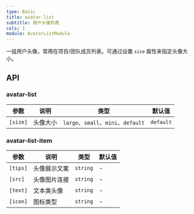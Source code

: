 ```yaml
---
type: Basic
title: avatar-list
subtitle: 用户头像列表
cols: 1
module: AvatarListModule
---
```


一组用户头像，常用在项目/团队成员列表。可通过设置 `size` 属性来指定头像大小。

## API

### avatar-list

| 参数     | 说明     | 类型                                | 默认值    |
| -------- | -------- | ----------------------------------- | --------- |
| `[size]` | 头像大小 | `large`、`small`、`mini`、`default` | `default` |

### avatar-list-item

| 参数     | 说明         | 类型     | 默认值 |
| -------- | ------------ | -------- | ------ |
| `[tips]` | 头像展示文案 | `string` | -      |
| `[src]`  | 头像图片连接 | `string` | -      |
| `[text]` | 文本类头像   | `string` | -      |
| `[icon]` | 图标类型     | `string` | -      |
